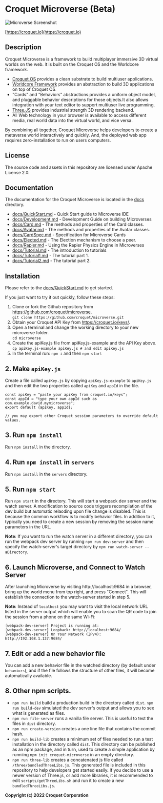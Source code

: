 # Croquet Microverse (Beta)

![Microverse Screenshot](https://croquet.io/images/microversess.png)

[https://croquet.io](https://croquet.io)

## Description

Croquet Microverse is a framework to build multiplayer immersive 3D virtual worlds on the web. It is built on the Croquet OS and the Worldcore framework.

* [Croquet OS](https://croquet.io/docs/croquet) provides a clean substrate to build multiuser applications.
* [Worldcore Framework](https://croquet.io/docs/worldcore) provides an abstraction to build 3D applications on top of Croquet OS.
* "Cards" and "Behaviors" abstractions provides a uniform object model, and pluggable behavior descriptions for those objects.It also allows integration with your text editor to support multiuser live programming.
* [Three.JS](https://threejs.org) provides industrial strength 3D rendering backend.
* All Web technology in your browser is available to access different media, real world data into the virtual world, and vice versa.

By combining all together, Croquet Microverse helps developers to create a metaverse world interactively and quickly. And, the deployed web app requires zero-installation to run on users computers.

## License

The source code and assets in this repository are licensed under Apache License 2.0.

## Documentation

The documentation for the Croquet Microverse is located in the [docs](./docs) directory.

* [docs/QuickStart.md](./docs/QuickStart.md) - Quick Start guide to Microverse IDE
* [docs/Development.md](./docs/Development.md) - Development Guide on building Microverses
* [docs/Card.md](./docs/Card.md) - The methods and properties of the Card classes.
* [docs/Avatar.md](./docs/Avatar.md) - The methods and properties of the Avatar classes.
* [docs/CardSpec.md](./docs/CardSpec.md) - Specification for Microverse Cards
* [docs/Elected.md](./docs/Elected.md) - The Election mechanism to choose a peer.
* [docs/Rapier.md](./docs/Rapier.md) - Using the Rapier Physics Engine in Microverses
* [docs/Tutorial.md](./docs/Tutorial.md) - The introduction to tutorials
* [docs/Tutorial1.md](./docs/Tutorial1.md) - The tutorial part 1.
* [docs/Tutorial2.md](./docs/Tutorial2.md) - The tutorial part 2.

## Installation
Please refer to the [docs/QuickStart.md](./docs/QuickStart.md) to get started.

If you just want to try it out quickly, follow these steps:

1. Clone or fork the Github repository from <https://github.com/croquet/microverse>.
   <br>`git clone https://github.com/croquet/microverse.git`
2. Obtain your Croquet API Key from <https://croquet.io/keys/>.
3. Open a terminal and change the working directory to your new microverse folder.
   <br>`cd microverse`
4. Create the apiKey.js file from apiKey.js-example and the API Key above.
   <br>`cp apiKey.js-example apiKey.js # and edit apiKey.js`
5. In the terminal run:
   `npm i`
and then
   `npm start`


## 2. Make `apiKey.js`
Create a file called `apiKey.js` by copying `apiKey.js-example` to `apiKey.js` and then edit the two properties called `apiKey` and `appId` in the file.

```
const apiKey = "paste your apiKey from croquet.io/keys";
const appId = "type your own appId such as com.example.david.mymicroverse";
export default {apiKey, appId};

// you may export other Croquet session parameters to override default values.
```

## 3. Run `npm install`
Run `npm install` in the directory.

## 4. Run `npm install` in `servers`

Run `npm install` in the `servers` directory.

## 5. Run `npm start`
Run `npm start` in the directory. This will start a webpack dev server and the watch server. A modification to source code triggers recompilation of the dev build but automatic relaoding upon file change is disabled. This is because the common workflow is to modify behavior files. In addition to it, typically you need to create a new session by removing the session name parameters in the URL.

**Note:** If you want to run the watch server in a different directory, you can run the webpack dev server by running `npm run dev-server` and then specify the watch-server's target directory by `npm run watch-server -- aDirectory`.

## 6. Launch Microverse, and Connect to Watch Server
After launching Microverse by visiting http://localhost:9684 in a browser, bring up the world menu from top right, and press "Connect". This will establish the connection to the watch-server started in step 5.

**Note:** Instead of `localhost` you may want to visit the local network URL listed in the server output which will enable you to scan the QR code to join the session from a phone on the same Wi-Fi:

    [webpack-dev-server] Project is running at:
    [webpack-dev-server] Loopback: http://localhost:9684/
    [webpack-dev-server] On Your Network (IPv4): http://192.168.1.137:9684/

## 7. Edit or add a new behavior file
You can add a new behavior file in the watched directory (by default under `behaviors`), and if the file follows the structure of other files, it will become automatically available.

## 8. Other npm scripts.
- `npm run build` build a production build in the directory called `dist`.
`npm run build-dev` simulated the dev server's output and allows you to see what is generated as files.
- `npm run file-server` runs a vanilla file server. This is useful to test the files in `dist` directory.
- `npm run create-version` creates a one line file that contains the commit hash.
- `npm run build-lib` creates a minimum set of files needed to run a test installation in the directory called `dist`. This directory can be published as an npm package, and in turn, used to create a simple application by runniing `npm init croquet-microverse` in an empty directory.
- `npm run three-lib` creates a concatenated js file called `/three/bundledThreeLibs.js`. This generated file is included in this repository to help developers get started easily. If you decide to use a newer version of Three.js, or add more libraries, it is recommended to edit `scripts/getThreeLibs.sh` and run it to create a new `bundledThreeLibs.js`.

**Copyright (c) 2022 Croquet Corporation**
